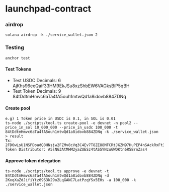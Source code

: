 # launchpad-contract

### airdrop 
```
solana airdrop -k ./service_wallet.json 2
```

### Testing
```
anchor test
```
#### Test Tokens 
- Test USDC
Decimals: 6 
AjKhs96eeQaif33HM9EkJSu8xzShbEW6VAGksBiP5qBH
- Test Token
Decimals: 9
84tDdtmHmvc6aTa4fA5ouh1mtwQd1a8idovb884ZDNq

#### Create pool
```
e.g) 1 Token price in USDC is 0.1, in SOL is 0.01 
ts-node ./scripts/tool.ts create-pool -e devnet -n pool2 --price_in_sol 10_000_000 --price_in_usdc 100_000 -t 84tDdtmHmvc6aTa4fA5ouh1mtwQd1a8idovb884ZDNq -k ./service_wallet.json
> result
Tx: 2FD6wLsU1NSPDoadQ8HNsjw2FZMv8cVq3C4Ev7T8ZE88MFCRtJGZM97HuPEP4nSAckRxFt3qA5mx2sf4pQ4pTxEv
Token Distributor: A5sNG3AtMHM2yaZUESz4tASSYNzuGWDKtn6R5BrnZas4
```

#### Approve token delegation
```
ts-node ./scripts/tool.ts approve -e devnet -t 84tDdtmHmvc6aTa4fA5ouh1mtwQd1a8idovb884ZDNq -d 2KxqXaZdJifiYtz69S3k29o2LqGANC7LatPzqYSx5EHs -a 100_000 -k ./service_wallet.json
```
